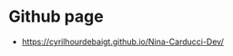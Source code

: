 # Github page

- <a href="https://cyrilhourdebaigt.github.io/Nina-Carducci-Dev/" target="_blank">https://cyrilhourdebaigt.github.io/Nina-Carducci-Dev/</a>